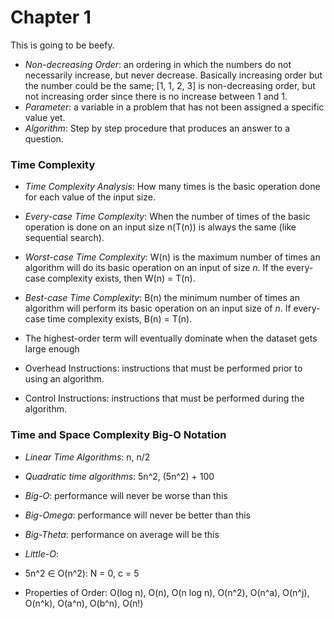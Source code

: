 # Chapter 1
This is going to be beefy.

- _Non-decreasing Order_: an ordering in which the numbers do not necessarily increase, but never decrease. Basically increasing order but the number could be the same;
\[1, 1, 2, 3\] is non-decreasing order, but not increasing order since there is no increase between 1 and 1.
- _Parameter_: a variable in a problem that has not been assigned a specific value yet.
- _Algorithm_: Step by step procedure that produces an answer to a question.

### Time Complexity
- _Time Complexity Analysis_: How many times is the basic operation done for each value of the input size.
- _Every-case Time Complexity_: When the number of times of the basic operation is done on an input size n(T(n)) is always the same (like sequential search).
- _Worst-case Time Complexity_: W(n) is the maximum number of times an algorithm will do its basic operation on an input of size _n_. If the every-case complexity exists, then W(n) = T(n).
- _Best-case Time Complexity_: B(n) the minimum number of times an algorithm will perform its basic operation on an input size of _n_. If every-case time complexity exists, B(n) = T(n).
- The highest-order term will eventually dominate when the dataset gets large enough

- Overhead Instructions: instructions that must be performed prior to using an algorithm.
- Control Instructions: instructions that must be performed during the algorithm.

###  Time and Space Complexity Big-O Notation
- _Linear Time Algorithms_: n, n/2
- _Quadratic time algorithms_: 5n^2, (5n^2) + 100

- _Big-O_: performance will never be worse than this 
- _Big-Omega_: performance will never be better than this
- _Big-Theta_: performance on average will be this
- _Little-O_: 
- 5n^2 ∈ O(n^2): N = 0, c = 5
- Properties of Order: O(log n), O(n), O(n log n), O(n^2), O(n^a), O(n^j), O(n^k), O(a^n), O(b^n), O(n!)         
